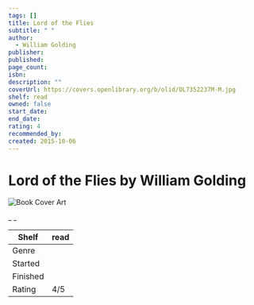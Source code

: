 ```yaml
---
tags: []
title: Lord of the Flies
subtitle: " "
author:
  - William Golding
publisher: 
published: 
page_count: 
isbn: 
description: ""
coverUrl: https://covers.openlibrary.org/b/olid/OL7352237M-M.jpg
shelf: read
owned: false
start_date: 
end_date: 
rating: 4
recommended_by: 
created: 2015-10-06
---
```


# Lord of the Flies by William Golding

![Book Cover Art](https://covers.openlibrary.org/b/olid/OL7352237M-M.jpg)

_ _

| Shelf | read |
| --- | --- |
| Genre |  |
| Started |  |
| Finished |  |
| Rating | 4/5 |

